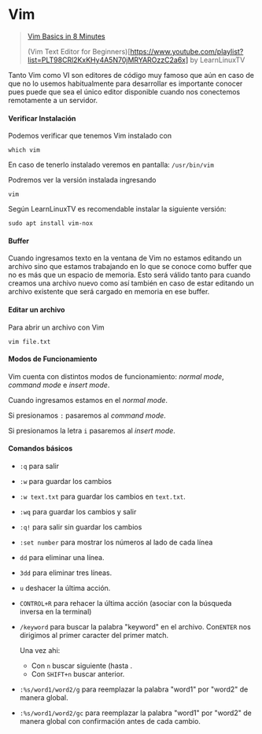 # Vim

> [Vim Basics in 8 Minutes](https://youtu.be/ggSyF1SVFr4)
>
> (Vim Text Editor for Beginners)[https://www.youtube.com/playlist?list=PLT98CRl2KxKHy4A5N70jMRYAROzzC2a6x] by LearnLinuxTV

Tanto Vim como VI son editores de código muy famoso que aún en caso de que no lo usemos habitualmente para desarrollar es importante conocer pues puede que sea el único editor disponible cuando nos conectemos remotamente a un servidor.



#### Verificar Instalación

Podemos verificar que tenemos Vim instalado con 

```
which vim
```

En caso de tenerlo instalado veremos en pantalla: `/usr/bin/vim`



Podremos ver la versión instalada ingresando

```
vim
```



Según LearnLinuxTV es recomendable instalar la siguiente versión:

```
sudo apt install vim-nox
```



#### Buffer

Cuando ingresamos texto en la ventana de Vim no estamos editando un archivo sino que estamos trabajando en lo que se conoce como buffer que no es más que un espacio de memoria. Esto será válido tanto para cuando creamos una archivo nuevo como así también en caso de estar editando un archivo existente que será cargado en memoria en ese buffer.



#### Editar un archivo

Para abrir un archivo con Vim 

```
vim file.txt
```



#### Modos de Funcionamiento

Vim cuenta con distintos modos de funcionamiento: *normal mode*, *command mode* e *insert mode*.

Cuando ingresamos estamos en el *normal mode*. 

Si presionamos `:` pasaremos al *command mode*.

Si  presionamos la letra `i` pasaremos al *insert mode*.



#### Comandos básicos

* `:q` para salir

* `:w` para guardar los cambios

* `:w text.txt` para guardar los cambios en `text.txt`.

* `:wq` para guardar los cambios y salir

* `:q!` para salir sin guardar los cambios

* `:set number` para mostrar los números al lado de cada línea

* `dd` para eliminar una línea.

* `3dd` para eliminar tres líneas.

* `u` deshacer la última acción.

* `CONTROL+R` para rehacer la última acción (asociar con la búsqueda inversa en la terminal)

* `/keyword` para buscar la palabra "keyword" en el archivo. Con`ENTER` nos dirigimos al primer caracter del primer match. 

  Una vez ahi:

  * Con `n` buscar siguiente (hasta .
  * Con `SHIFT+n` buscar anterior.

* `:%s/word1/word2/g` para reemplazar la palabra "word1" por "word2" de manera global.

* `:%s/word1/word2/gc` para reemplazar la palabra "word1" por "word2" de manera global con confirmación antes de cada cambio.